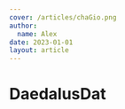 ```yaml
---
cover: /articles/chaGio.png
author:
  name: Alex
date: 2023-01-01
layout: article
---
```


# DaedalusDat